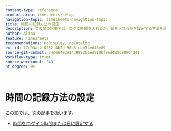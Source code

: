```yaml
---
content-type: reference
product-area: timesheets;setup
navigation-topic: timesheets-navigation-topic
title: 時間の記録方法の設定
description: この節の記事では、ログに時間を入れるか、日を入れるかを設定する方法を説明します。
author: Alina
feature: Timesheets
recommendations: noDisplay, noCatalog
exl-id: 77d93ac2-0252-4b2d-90b5-cbb34ed46e89
source-git-commit: 34ce6492e14399926aed910bf9ed4d8688904341
workflow-type: tm+mt
source-wordcount: '43'
ht-degree: 0%

---
```


# 時間の記録方法の設定

この節では、次の記事を扱います。

* [時間をログイン時間または日に設定する](../../timesheets/config-timesheet-prefs/config-time-logged-hrs-days.md)
